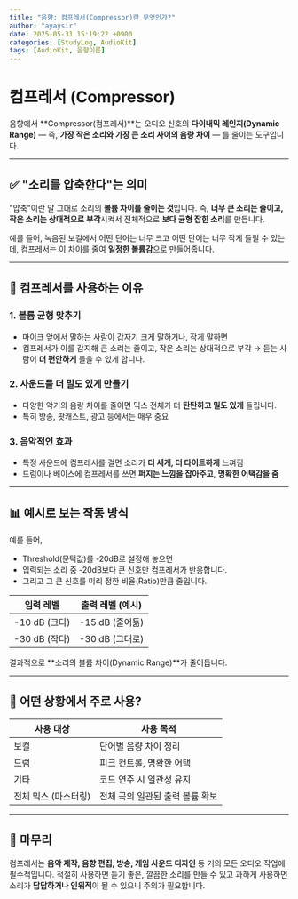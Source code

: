 ```yaml
---
title: "음향: 컴프레서(Compressor)란 무엇인가?"
author: "ayaysir"
date: 2025-05-31 15:19:22 +0900
categories: [StudyLog, AudioKit]
tags: [AudioKit, 음향이론]
---
```


# 컴프레서 (Compressor)

음향에서 \*\*Compressor(컴프레서)\*\*는 오디오 신호의 **다이내믹 레인지(Dynamic Range)** — 즉, **가장 작은 소리와 가장 큰 소리 사이의 음량 차이** — 를 줄이는 도구입니다.

---

## ✅ "소리를 압축한다"는 의미

"압축"이란 말 그대로 소리의 **볼륨 차이를 줄이는 것**입니다.
즉, **너무 큰 소리는 줄이고, 작은 소리는 상대적으로 부각**시켜서
전체적으로 **보다 균형 잡힌 소리**를 만듭니다.

예를 들어, 녹음된 보컬에서 어떤 단어는 너무 크고 어떤 단어는 너무 작게 들릴 수 있는데,
컴프레서는 이 차이를 줄여 **일정한 볼륨감**으로 만들어줍니다.

---

## 🎯 컴프레서를 사용하는 이유

### 1. **볼륨 균형 맞추기**

* 마이크 앞에서 말하는 사람이 갑자기 크게 말하거나, 작게 말하면
* 컴프레서가 이를 감지해 큰 소리는 줄이고, 작은 소리는 상대적으로 부각
  → 듣는 사람이 **더 편안하게** 들을 수 있게 합니다.

### 2. **사운드를 더 밀도 있게 만들기**

* 다양한 악기의 음량 차이를 줄이면 믹스 전체가 더 **탄탄하고 밀도 있게** 들립니다.
* 특히 방송, 팟캐스트, 광고 등에서는 매우 중요

### 3. **음악적인 효과**

* 특정 사운드에 컴프레서를 걸면 소리가 **더 세게, 더 타이트하게** 느껴짐
* 드럼이나 베이스에 컴프레서를 쓰면 **퍼지는 느낌을 잡아주고**, **명확한 어택감을 줌**

---

## 📊 예시로 보는 작동 방식

예를 들어,

* Threshold(문턱값)를 -20dB로 설정해 놓으면
* 입력되는 소리 중 -20dB보다 큰 신호만 컴프레서가 반응합니다.
* 그리고 그 큰 신호를 미리 정한 비율(Ratio)만큼 줄입니다.

| 입력 레벨       | 출력 레벨 (예시)   |
| ----------- | ------------ |
| -10 dB (크다) | -15 dB (줄어듦) |
| -30 dB (작다) | -30 dB (그대로) |

결과적으로 \*\*소리의 볼륨 차이(Dynamic Range)\*\*가 줄어듭니다.

---

## 📍 어떤 상황에서 주로 사용?

| 사용 대상        | 사용 목적              |
| ------------ | ------------------ |
| 보컬           | 단어별 음량 차이 정리       |
| 드럼           | 피크 컨트롤, 명확한 어택     |
| 기타           | 코드 연주 시 일관성 유지     |
| 전체 믹스 (마스터링) | 전체 곡의 일관된 출력 볼륨 확보 |

---

## 📌 마무리

컴프레서는 **음악 제작, 음향 편집, 방송, 게임 사운드 디자인** 등 거의 모든 오디오 작업에 필수적입니다.
적절히 사용하면 듣기 좋은, 깔끔한 소리를 만들 수 있고
과하게 사용하면 소리가 **답답하거나 인위적**이 될 수 있으니 주의가 필요합니다.
